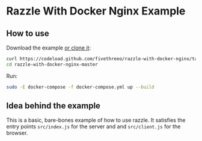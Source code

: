 # Razzle With Docker Nginx Example

## How to use
Download the example [or clone it](https://github.com/fivethreeo/razzle-with-docker-nginx.git):

```bash
curl https://codeload.github.com/fivethreeo/razzle-with-docker-nginx/tar.gz/master | tar -xz razzle-with-docker-nginx-master
cd razzle-with-docker-nginx-master
```

Run:

```bash
sudo -E docker-compose -f docker-compose.yml up --build
```

## Idea behind the example
This is a basic, bare-bones example of how to use razzle. It satisfies the entry points
`src/index.js` for the server and and `src/client.js` for the browser.
